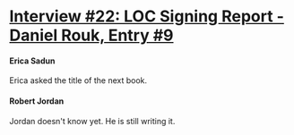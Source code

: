 # [Interview #22: LOC Signing Report - Daniel Rouk, Entry #9](https://www.theoryland.com/intvmain.php?i=22#9)

#### Erica Sadun

Erica asked the title of the next book.

#### Robert Jordan

Jordan doesn't know yet. He is still writing it.

